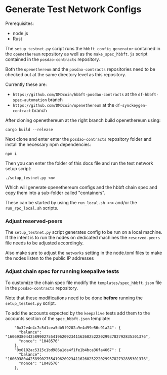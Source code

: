 # Generate Test Network Configs

Prerequisites:
* node.js
* Rust

The `setup_testnet.py` script runs the `hbbft_config_generator` contained in the `openethereum` repository as well as the `make_spec_hbbft.js` script contained in the `posdao-contracts` repository.

Both the `openethereum` and the `posdao-contracts` repositories need to be checked out at the same directory level as this repository.

Currently these are:
* `https://github.com/DMDcoin/hbbft-posdao-contracts` at the `df-hbbft-spec-automation` branch 
* `https://github.com/DMDcoin/openethereum` at the `df-synckeygen-contract` branch

After cloning openethereum at the right branch build openethereum using:
```
cargo build --release
```

Next clone and enter enter the `posdao-contracts` repository folder and install the necessary npm dependencies:
```
npm i
```

Then you can enter the folder of this docs file and run the test network setup script:
```
./setup_testnet.py <n>
```

Which will generate openethereum configs and the hbbft chain spec and copy them into a sub-folder called "containers".

These can be started by using the `run_local.sh <n>` and/or the `run_rpc_local.sh` scripts.

### Adjust reserved-peers

The `setup_testnet.py` script generates config to be run on a local machine.
If the intent is to run the nodes on dedicated machines the `reserved-peers` file needs to be adjusted accordingly.

Also make sure to adjust the `networks` setting in the node.toml files to make the nodes listen to the public IP addresses

### Adjust chain spec for running keepalive tests

To customize the chain spec file modify the `templates/spec_hbbft.json` file in the `posdao-contracts` repository.

Note that these modifications need to be done **before** running the `setup_testnet.py` script.

To add the accounts expected by the `keepalive` tests add them to the accounts section of the `spec_hbbft.json` template:
```
    "0x32e4e4c7c5d1cea5db5f9202a9e4d99e56c91a24": { 
      "balance": "1606938044258990275541962092341162602522202993782792835301376", 
      "nonce": "1048576" 
    },
    "0x0102ac5315c1bd986a1da4f1fe1b4bca36fa4667": { 
      "balance": "1606938044258990275541962092341162602522202993782792835301376", 
      "nonce": "1048576" 
    },
```